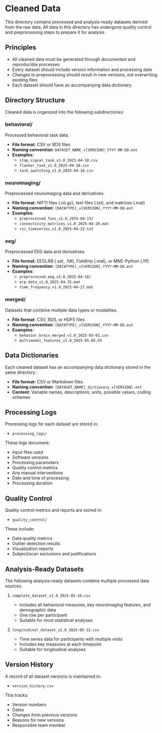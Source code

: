 # Cleaned Data

This directory contains processed and analysis-ready datasets derived from the raw data. All data in this directory has undergone quality control and preprocessing steps to prepare it for analysis.

## Principles

- All cleaned data must be generated through documented and reproducible processes
- Every dataset should include version information and processing date
- Changes to preprocessing should result in new versions, not overwriting existing files
- Each dataset should have an accompanying data dictionary

## Directory Structure

Cleaned data is organized into the following subdirectories:

### behavioral/

Processed behavioral task data.

- **File format**: CSV or RDS files
- **Naming convention**: `DATASET_NAME_v[VERSION]_YYYY-MM-DD.ext`
- **Examples**:
  - `stop_signal_task_v1.0_2025-04-10.csv`
  - `flanker_task_v1.0_2025-04-10.csv`
  - `task_switching_v1.0_2025-04-10.csv`

### neuroimaging/

Preprocessed neuroimaging data and derivatives.

- **File format**: NIFTI files (.nii.gz), text files (.txt), and matrices (.mat)
- **Naming convention**: `[DATATYPE]_v[VERSION]_YYYY-MM-DD.ext`
- **Examples**:
  - `preprocessed_func_v1.0_2025-04-15/`
  - `connectivity_matrices_v1.0_2025-04-20.mat`
  - `roi_timeseries_v1.0_2025-04-22.txt`

### eeg/

Preprocessed EEG data and derivatives.

- **File format**: EEGLAB (.set, .fdt), Fieldtrip (.mat), or MNE-Python (.fif)
- **Naming convention**: `[DATATYPE]_v[VERSION]_YYYY-MM-DD.ext`
- **Examples**:
  - `preprocessed_eeg_v1.0_2025-04-18/`
  - `erp_data_v1.0_2025-04-25.mat`
  - `time_frequency_v1.0_2025-04-27.mat`

### merged/

Datasets that combine multiple data types or modalities.

- **File format**: CSV, RDS, or HDF5 files
- **Naming convention**: `[DATATYPE]_v[VERSION]_YYYY-MM-DD.ext`
- **Examples**:
  - `behavior_brain_merged_v1.0_2025-05-01.csv`
  - `multimodal_features_v1.0_2025-05-05.h5`

## Data Dictionaries

Each cleaned dataset has an accompanying data dictionary stored in the same directory:

- **File format**: CSV or Markdown files
- **Naming convention**: `[DATASET_NAME]_dictionary_v[VERSION].ext`
- **Content**: Variable names, descriptions, units, possible values, coding schemes

## Processing Logs

Processing logs for each dataset are stored in:

- `processing_logs/`

These logs document:
- Input files used
- Software versions
- Processing parameters
- Quality control metrics
- Any manual interventions
- Date and time of processing
- Processing duration

## Quality Control

Quality control metrics and reports are stored in:

- `quality_control/`

These include:
- Data quality metrics
- Outlier detection results
- Visualization reports
- Subject/scan exclusions and justifications

## Analysis-Ready Datasets

The following analysis-ready datasets combine multiple processed data sources:

1. `complete_dataset_v1.0_2025-05-10.csv`
   - Includes all behavioral measures, key neuroimaging features, and demographic data
   - One row per participant
   - Suitable for most statistical analyses

2. `longitudinal_dataset_v1.0_2025-05-12.csv`
   - Time series data for participants with multiple visits
   - Includes key measures at each timepoint
   - Suitable for longitudinal analyses

## Version History

A record of all dataset versions is maintained in:

- `version_history.csv`

This tracks:
- Version numbers
- Dates
- Changes from previous versions
- Reasons for new versions
- Responsible team member
